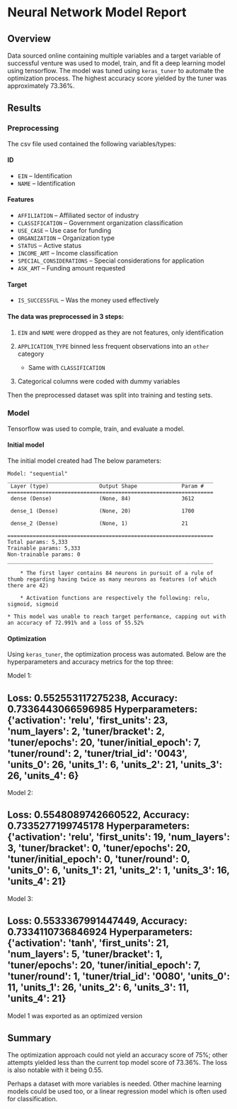 # Neural Network Model Report

## Overview

Data sourced online containing multiple variables and a target variable of successful venture was used to model, train, and fit a deep learning model using tensorflow. The model was tuned using `keras_tuner` to automate the optimization process. The highest accuracy score yielded by the tuner was approximately 73.36%.

## Results

### Preprocessing

The csv file used contained the following variables/types:

#### ID

* `EIN` – Identification
* `NAME` – Identification

#### Features

* `AFFILIATION` – Affiliated sector of industry
* `CLASSIFICATION` – Government organization classification
* `USE_CASE` – Use case for funding
* `ORGANIZATION` – Organization type
* `STATUS` – Active status
* `INCOME_AMT` – Income classification
* `SPECIAL_CONSIDERATIONS` – Special considerations for application
* `ASK_AMT` – Funding amount requested

#### Target

* `IS_SUCCESSFUL` – Was the money used effectively


#### The data was preprocessed in 3 steps:

1. `EIN` and `NAME` were dropped as they are not features, only identification

2. `APPLICATION_TYPE` binned less frequent observations into an `other` category

    * Same with `CLASSIFICATION`
    
3. Categorical columns were coded with dummy variables

Then the preprocessed dataset was split into training and testing sets.

### Model

Tensorflow was used to comple, train, and evaluate a model.

#### Initial model

The initial model created had The below parameters:

    Model: "sequential"
    _________________________________________________________________
     Layer (type)                Output Shape              Param #   
    =================================================================
     dense (Dense)               (None, 84)                3612      
                                                                     
     dense_1 (Dense)             (None, 20)                1700      
                                                                     
     dense_2 (Dense)             (None, 1)                 21        
                                                                     
    =================================================================
    Total params: 5,333
    Trainable params: 5,333
    Non-trainable params: 0
    _________________________________________________________________
    
        * The first layer contains 84 neurons in pursuit of a rule of thumb regarding having twice as many neurons as features (of which there are 42)
        
        * Activation functions are respectively the following: relu, sigmoid, sigmoid
        
    * This model was unable to reach target performance, capping out with an accuracy of 72.991% and a loss of 55.52%
    
#### Optimization

Using `keras_tuner`, the optimization process was automated. Below are the hyperparameters and accuracy metrics for the top three:

Model 1:

Loss: 0.552553117275238, Accuracy: 0.7336443066596985
Hyperparameters:
{'activation': 'relu',
 'first_units': 23,
 'num_layers': 2,
 'tuner/bracket': 2,
 'tuner/epochs': 20,
 'tuner/initial_epoch': 7,
 'tuner/round': 2,
 'tuner/trial_id': '0043',
 'units_0': 26,
 'units_1': 6,
 'units_2': 21,
 'units_3': 26,
 'units_4': 6}
-----------------------------------------

Model 2:

Loss: 0.5548089742660522, Accuracy: 0.7335277199745178
Hyperparameters:
{'activation': 'relu',
 'first_units': 19,
 'num_layers': 3,
 'tuner/bracket': 0,
 'tuner/epochs': 20,
 'tuner/initial_epoch': 0,
 'tuner/round': 0,
 'units_0': 6,
 'units_1': 21,
 'units_2': 1,
 'units_3': 16,
 'units_4': 21}
-----------------------------------------

Model 3:

Loss: 0.5533367991447449, Accuracy: 0.7334110736846924
Hyperparameters:
{'activation': 'tanh',
 'first_units': 21,
 'num_layers': 5,
 'tuner/bracket': 1,
 'tuner/epochs': 20,
 'tuner/initial_epoch': 7,
 'tuner/round': 1,
 'tuner/trial_id': '0080',
 'units_0': 11,
 'units_1': 26,
 'units_2': 6,
 'units_3': 11,
 'units_4': 21}
-----------------------------------------

Model 1 was exported as an optimized version

## Summary

The optimization approach could not yield an accuracy score of 75%; other attempts yielded less than the current top model score of 73.36%. The loss is also notable with it being 0.55.

Perhaps a dataset with more variables is needed. Other machine learning models could be used too, or a linear regression model which is often used for classification.
